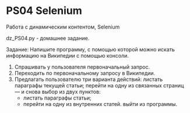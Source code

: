 # PS04 Selenium
 Работа с динамическим контентом, Selenium


dz_PS04.py - домашнее задание.


Задание:
Напишите программу, с помощью которой можно искать информацию на Википедии с помощью консоли.
1. Спрашивать у пользователя первоначальный запрос.
2. Переходить по первоначальному запросу в Википедии.
3. Предлагать пользователю три варианта действий:
листать параграфы текущей статьи;
перейти на одну из связанных страниц — и снова выбор из двух пунктов:
   - листать параграфы статьи;
   - перейти на одну из внутренних статей.
     выйти из программы.
